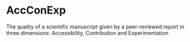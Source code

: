 # AccConExp
The quality of a scientific manuscript given by a peer-reviewed report in three dimensions: Accessibility, Contribution and Experimentation
